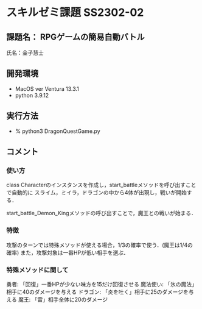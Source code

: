 # スキルゼミ課題 SS2302-02

## 課題名： RPGゲームの簡易自動バトル

氏名：金子慧士

## 開発環境

- MacOS ver Ventura 13.3.1
- python 3.9.12

## 実行方法

- % python3 DragonQuestGame.py

## コメント

### 使い方
class Characterのインスタンスを作成し，start_battleメソッドを呼び出すことで自動的に
スライム，ミイラ，ドラゴンの中から4体が出現し，戦いが開始する．

start_battle_Demon_Kingメソッドの呼び出すことで，魔王との戦いが始まる．




### 特徴
攻撃のターンでは特殊メソッドが使える場合，1/3の確率で使う．(魔王は1/4の確率)
また，攻撃対象は一番HPが低い相手を選ぶ．

### 特殊メソッドに関して
勇者: 「回復」一番HPが少ない味方を15だけ回復させる
魔法使い: 「氷の魔法」相手に40のダメージを与える
ドラゴン: 「炎を吐く」相手に25のダメージを与える
魔王: 「雷」相手全体に20のダメージ



